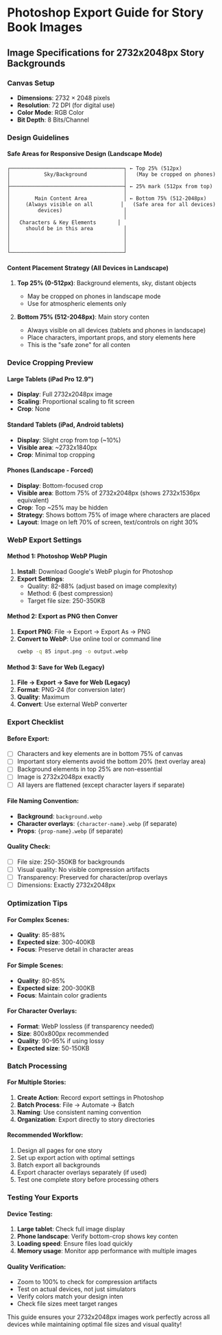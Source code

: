 # Photoshop Export Guide for Story Book Images

## Image Specifications for 2732x2048px Story Backgrounds

###  **Canvas Setup**
- **Dimensions**: 2732 × 2048 pixels
- **Resolution**: 72 DPI (for digital use)
- **Color Mode**: RGB Color
- **Bit Depth**: 8 Bits/Channel

###  **Design Guidelines**

#### Safe Areas for Responsive Design (Landscape Mode)
```
┌─────────────────────────────────────┐ ← Top 25% (512px)
│           Sky/Background            │   (May be cropped on phones)
│                                     │
├─────────────────────────────────────┤ ← 25% mark (512px from top)
│                                     │
│        Main Content Area            │ ← Bottom 75% (512-2048px)
│     (Always visible on all         │   (Safe area for all devices)
│         devices)                    │
│                                     │
│   Characters & Key Elements       │
│     should be in this area          │
│                                     │
│                                     │
│                                     │
└─────────────────────────────────────┘
```

#### Content Placement Strategy (All Devices in Landscape)
1. **Top 25% (0-512px)**: Background elements, sky, distant objects
   - May be cropped on phones in landscape mode
   - Use for atmospheric elements only

2. **Bottom 75% (512-2048px)**: Main story conten
   - Always visible on all devices (tablets and phones in landscape)
   - Place characters, important props, and story elements here
   - This is the "safe zone" for all conten

###  **Device Cropping Preview**

#### Large Tablets (iPad Pro 12.9")
- **Display**: Full 2732x2048px image
- **Scaling**: Proportional scaling to fit screen
- **Crop**: None

#### Standard Tablets (iPad, Android tablets)
- **Display**: Slight crop from top (~10%)
- **Visible area**: ~2732x1840px
- **Crop**: Minimal top cropping

#### Phones (Landscape - Forced)
- **Display**: Bottom-focused crop
- **Visible area**: Bottom 75% of 2732x2048px (shows 2732x1536px equivalent)
- **Crop**: Top ~25% may be hidden
- **Strategy**: Shows bottom 75% of image where characters are placed
- **Layout**: Image on left 70% of screen, text/controls on right 30%

###  **WebP Export Settings**

#### Method 1: Photoshop WebP Plugin
1. **Install**: Download Google's WebP plugin for Photoshop
2. **Export Settings**:
   - Quality: 82-88% (adjust based on image complexity)
   - Method: 6 (best compression)
   - Target file size: 250-350KB

#### Method 2: Export as PNG then Conver
1. **Export PNG**: File → Export → Export As → PNG
2. **Convert to WebP**: Use online tool or command line
   ```bash
   cwebp -q 85 input.png -o output.webp
   ```

#### Method 3: Save for Web (Legacy)
1. **File → Export → Save for Web (Legacy)**
2. **Format**: PNG-24 (for conversion later)
3. **Quality**: Maximum
4. **Convert**: Use external WebP converter

###  **Export Checklist**

#### Before Export:
- [ ] Characters and key elements are in bottom 75% of canvas
- [ ] Important story elements avoid the bottom 20% (text overlay area)
- [ ] Background elements in top 25% are non-essential
- [ ] Image is 2732x2048px exactly
- [ ] All layers are flattened (except character layers if separate)

#### File Naming Convention:
- **Background**: `background.webp`
- **Character overlays**: `{character-name}.webp` (if separate)
- **Props**: `{prop-name}.webp` (if separate)

#### Quality Check:
- [ ] File size: 250-350KB for backgrounds
- [ ] Visual quality: No visible compression artifacts
- [ ] Transparency: Preserved for character/prop overlays
- [ ] Dimensions: Exactly 2732x2048px

###  **Optimization Tips**

#### For Complex Scenes:
- **Quality**: 85-88%
- **Expected size**: 300-400KB
- **Focus**: Preserve detail in character areas

#### For Simple Scenes:
- **Quality**: 80-85%
- **Expected size**: 200-300KB
- **Focus**: Maintain color gradients

#### For Character Overlays:
- **Format**: WebP lossless (if transparency needed)
- **Size**: 800x800px recommended
- **Quality**: 90-95% if using lossy
- **Expected size**: 50-150KB

###  **Batch Processing**

#### For Multiple Stories:
1. **Create Action**: Record export settings in Photoshop
2. **Batch Process**: File → Automate → Batch
3. **Naming**: Use consistent naming convention
4. **Organization**: Export directly to story directories

#### Recommended Workflow:
1. Design all pages for one story
2. Set up export action with optimal settings
3. Batch export all backgrounds
4. Export character overlays separately (if used)
5. Test one complete story before processing others

###  **Testing Your Exports**

#### Device Testing:
1. **Large tablet**: Check full image display
2. **Phone landscape**: Verify bottom-crop shows key conten
3. **Loading speed**: Ensure files load quickly
4. **Memory usage**: Monitor app performance with multiple images

#### Quality Verification:
- Zoom to 100% to check for compression artifacts
- Test on actual devices, not just simulators
- Verify colors match your design inten
- Check file sizes meet target ranges

This guide ensures your 2732x2048px images work perfectly across all devices while maintaining optimal file sizes and visual quality!
